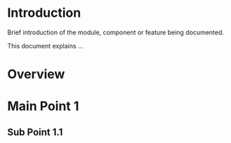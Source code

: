 ﻿# Introduction
Brief introduction of the module, component or feature being documented.

This document explains ...

# Overview

# Main Point 1
## Sub Point 1.1
